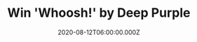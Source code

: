 ---
campaign-uuid: "c-5162db14-49af-4a84-9c9b-c8cfaad8819c"
type: "Competition"
category: "Music"
date: "2020-08-12T06:00:00.000Z"
end-date: "2020-10-12T23:59:00.000Z"
disable-form: false
is_promoted: true
has_entry_page: true
title: "Win 'Whoosh!' by Deep Purple"
competition-description: "<p>Deep Purple are back with an album you should not miss.\
  \ 'Whoosh!' is the brand new record by the English Rock band Deep Purple, one of\
  \ the most stupidly fun and outrageously silly albums of the year. We have great\
  \ news for you, we are giving  away a copy of their record to one lucky NME AAA\
  \ member. If you are their biggest fan.. think no more and click below for a chance\
  \ to win it now.</p>\n"
hero-header: "Win 'Whoosh!' by Deep Purple"
terms-confirmation: "N/A"
banner-img: "https://assets.expresslyapp.com/asset-57787740-3415-4526-a6f5-1179c7a4468f.jpg"
logo-left-href: "aaa.nme.com"
logo-left-image: "https://assets.expresslyapp.com/asset-8c4c99a8-939a-4494-8bd1-67aaf8860691.jpg"
logo-left-title: "NME AAA"
bg-image-hero: "https://assets.expresslyapp.com/asset-c96f04b2-f41f-44d2-9d50-bd826d59bbb4.jpg"
bg-image-first: "https://assets.expresslyapp.com/asset-d0081875-e323-4559-bea0-bed1f1f7325b.jpg"
section1-content: "<p>“Whoosh!” sees Deep Purple for the third time joining forces\
  \ with producer Bob Ezrin, who invited the band to Nashville to write and record\
  \ new songs. Together they created the most versatile album in their collaboration.\
  \ Deep Purple “stretched out in all directions” without any limitation, letting\
  \ their creativity go.</p>\n<p> One of the most stupidly fun and outrageously silly\
  \ albums of the year. Click below and it could be yours.</p>\n"
entry-title: "Win 'Whoosh!' by Deep Purple"
entry-content: "<p>Enter the draw to win 'Whoosh!' by Deep Purple by completing the\
  \ form below before 23:59 on the 12th of October 2020.</p>\n"
has-winner: false
prize-description: "'Whoosh!' by Deep Purple"
special-conditions: "Multiple entries are allowed up to one every day."
country-restrictions:
- "GB"
---